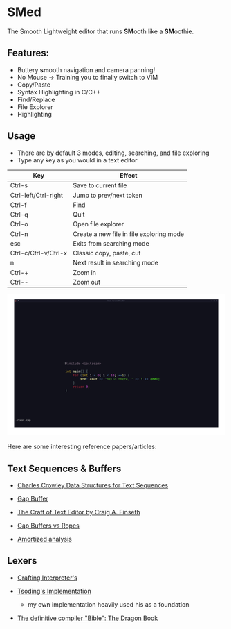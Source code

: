 # SMed

The Smooth Lightweight editor that runs **SM**ooth like a **SM**oothie.

## Features:

- Buttery **sm**ooth navigation and camera panning!
- No Mouse -> Training you to finally switch to VIM
- Copy/Paste
- Syntax Highlighting in C/C++
- Find/Replace
- File Explorer
- Highlighting

## Usage

- There are by default 3 modes, editing, searching, and file exploring
- Type any key as you would in a text editor

| Key                  | Effect                                   |
| -------------------- | ---------------------------------------- |
| Ctrl-s               | Save to current file                     |
| Ctrl-left/Ctrl-right | Jump to prev/next token                  |
| Ctrl-f               | Find                                     |
| Ctrl-q               | Quit                                     |
| Ctrl-o               | Open file explorer                       |
| Ctrl-n               | Create a new file in file exploring mode |
| esc                  | Exits from searching mode                |
| Ctrl-c/Ctrl-v/Ctrl-x | Classic copy, paste, cut                 |
| n                    | Next result in searching mode            |
| Ctrl-+               | Zoom in                                  |
| Ctrl--               | Zoom out                                 |

![World Screenshot](res/Screenshot.png)

Here are some interesting reference papers/articles:

## Text Sequences & Buffers

- [Charles Crowley Data Structures for Text Sequences](https://www.cs.unm.edu/~crowley/papers/sds.pdf)

- [Gap Buffer](https://en.wikipedia.org/wiki/Gap_buffer)

- [The Craft of Text Editor by Craig A. Finseth](https://www.finseth.com/craft/index.html)

- [Gap Buffers vs Ropes](https://coredumped.dev/2023/08/09/text-showdown-gap-buffers-vs-ropes/)

- [Amortized analysis](https://en.wikipedia.org/wiki/Amortized_analysis)

## Lexers

- [Crafting Interpreter's](https://craftinginterpreters.com/contents.html)

- [Tsoding's Implementation](https://www.youtube.com/watch?v=AqyZztKlSGQ&list=PLpM-Dvs8t0VZVshbPeHPculzFFBdQWIFu&index=15&pp=iAQB)

  - my own implementation heavily used his as a foundation

- [The definitive compiler "Bible": The Dragon Book](https://en.wikipedia.org/wiki/Compilers:_Principles,_Techniques,_and_Tools)
